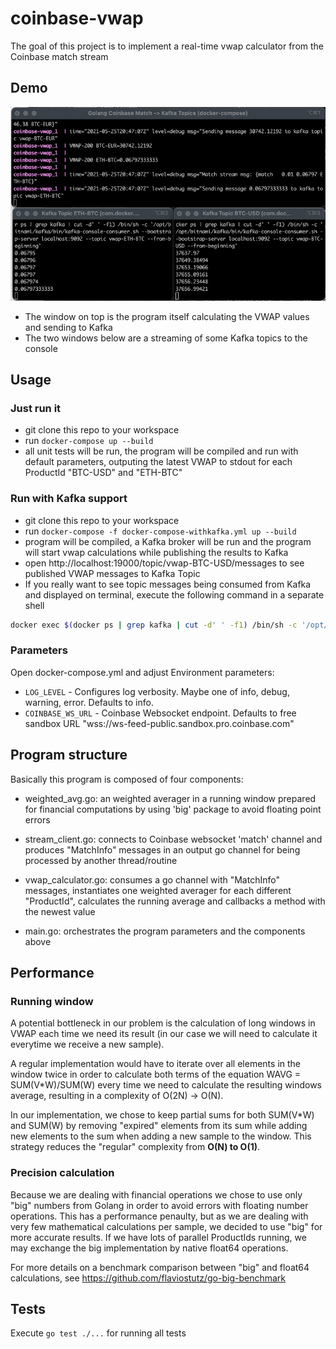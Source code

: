 # coinbase-vwap

The goal of this project is to implement a real-time vwap calculator from the Coinbase match stream

## Demo

<img src="vwap-kafka.gif"/>

* The window on top is the program itself calculating the VWAP values and sending to Kafka
* The two windows below are a streaming of some Kafka topics to the console

## Usage

### Just run it

* git clone this repo to your workspace
* run `docker-compose up --build`
* all unit tests will be run, the program will be compiled and run with default parameters, outputing the latest VWAP to stdout for each ProductId "BTC-USD" and "ETH-BTC"

### Run with Kafka support

* git clone this repo to your workspace
* run `docker-compose -f docker-compose-withkafka.yml up --build`
* program will be compiled, a Kafka broker will be run and the program will start vwap calculations while publishing the results to Kafka
* open http://localhost:19000/topic/vwap-BTC-USD/messages to see published VWAP messages to Kafka Topic
* If you really want to see topic messages being consumed from Kafka and displayed on terminal, execute the following command in a separate shell

```sh
docker exec $(docker ps | grep kafka | cut -d' ' -f1) /bin/sh -c '/opt/bitnami/kafka/bin/kafka-console-consumer.sh --bootstrap-server localhost:9092 --topic vwap-BTC-USD --from-beginning'
```

### Parameters

Open docker-compose.yml and adjust Environment parameters:

* `LOG_LEVEL` - Configures log verbosity. Maybe one of info, debug, warning, error. Defaults to info.
* `COINBASE_WS_URL` - Coinbase Websocket endpoint. Defaults to free sandbox URL "wss://ws-feed-public.sandbox.pro.coinbase.com"

## Program structure

Basically this program is composed of four components:

* weighted_avg.go: an weighted averager in a running window prepared for financial computations by using 'big' package to avoid floating point errors

* stream_client.go: connects to Coinbase websocket 'match' channel and produces "MatchInfo" messages in an output go channel for being processed by another thread/routine

* vwap_calculator.go: consumes a go channel with "MatchInfo" messages, instantiates one weighted averager for each different "ProductId", calculates the running average and callbacks a method with the newest value

* main.go: orchestrates the program parameters and the components above

## Performance

### Running window

A potential bottleneck in our problem is the calculation of long windows in VWAP each time we need its result (in our case we will need to calculate it everytime we receive a new sample).

A regular implementation would have to iterate over all elements in the window twice in order to calculate both terms of the equation WAVG = SUM(V*W)/SUM(W) every time we need to calculate the resulting windows average, resulting in a complexity of O(2N) -> O(N).

In our implementation, we chose to keep partial sums for both SUM(V*W) and SUM(W) by removing "expired" elements from its sum while adding new elements to the sum when adding a new sample to the window. This strategy reduces the "regular" complexity from **O(N) to O(1)**.

### Precision calculation

Because we are dealing with financial operations we chose to use only "big" numbers from Golang in order to avoid errors with floating number operations. This has a performance penaulty, but as we are dealing with very few mathematical calculations per sample, we decided to use "big" for more accurate results. If we have lots of parallel ProductIds running, we may exchange the big implementation by native float64 operations.

For more details on a benchmark comparison between "big" and float64 calculations, see https://github.com/flaviostutz/go-big-benchmark

## Tests

Execute `go test ./...` for running all tests

